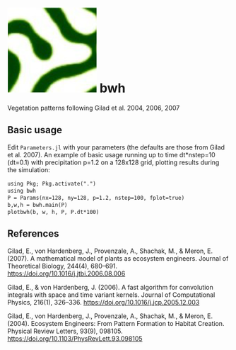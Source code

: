 # ![BWH logo](/docs/src/assets/bwh.png) bwh

Vegetation patterns following Gilad et al. 2004, 2006, 2007

## Basic usage

Edit `Parameters.jl` with your parameters (the defaults are those from Gilad et al. 2007).
An example of basic usage running up to time dt*nstep=10 (dt=0.1) 
with precipitation p=1.2 on a 128x128 grid, plotting results during the simulation: 

```
using Pkg; Pkg.activate(".")
using bwh
P = Params(nx=128, ny=128, p=1.2, nstep=100, fplot=true)
b,w,h = bwh.main(P)
plotbwh(b, w, h, P, P.dt*100)
```

## References
Gilad, E., von Hardenberg, J., Provenzale, A., Shachak, M., & Meron, E. (2007). A mathematical model of plants as ecosystem engineers. Journal of Theoretical Biology, 244(4), 680–691. https://doi.org/10.1016/j.jtbi.2006.08.006 

Gilad, E., & von Hardenberg, J. (2006). A fast algorithm for convolution integrals with space and time variant kernels. Journal of Computational Physics, 216(1), 326–336. https://doi.org/10.1016/j.jcp.2005.12.003 

Gilad, E., von Hardenberg, J., Provenzale, A., Shachak, M., & Meron, E. (2004). Ecosystem Engineers: From Pattern Formation to Habitat Creation. Physical Review Letters, 93(9), 098105. https://doi.org/10.1103/PhysRevLett.93.098105 

